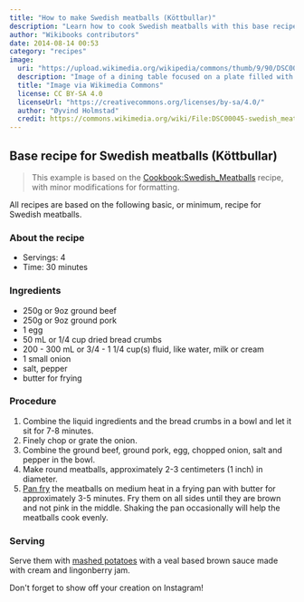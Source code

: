 ```yaml
---
title: "How to make Swedish meatballs (Köttbullar)"
description: "Learn how to cook Swedish meatballs with this base recipe from Wikibooks."
author: "Wikibooks contributors"
date: 2014-08-14 00:53
category: "recipes"
image: 
  uri: "https://upload.wikimedia.org/wikipedia/commons/thumb/9/90/DSC00045-swedish_meatballs.jpg/512px-DSC00045-swedish_meatballs.jpg"
  description: "Image of a dining table focused on a plate filled with small Swedish meatballs and potatoes of the same size, served with a salad and traditional lingonberry jam."
  title: "Image via Wikimedia Commons"
  license: CC BY-SA 4.0
  licenseUrl: "https://creativecommons.org/licenses/by-sa/4.0/"
  author: "Øyvind Holmstad"
  credit: https://commons.wikimedia.org/wiki/File:DSC00045-swedish_meatballs.jpg
---
```


## Base recipe for Swedish meatballs (Köttbullar)
> This example is based on the [Cookbook:Swedish_Meatballs](https://en.wikibooks.org/wiki/Cookbook:Swedish_Meatballs) recipe, with minor modifications for formatting.


<p class="lead">
	All recipes are based on the following basic, or minimum, recipe for Swedish meatballs.
</p>

### About the recipe
- Servings: 4
- Time: 30 minutes

### Ingredients

* 250g or 9oz ground beef
* 250g or 9oz ground pork
* 1 egg
* 50 mL or 1/4 cup dried bread crumbs
* 200 - 300 mL or 3/4 - 1 1/4 cup(s) fluid, like water, milk or cream
* 1 small onion
* salt, pepper
* butter for frying

### Procedure

1.  Combine the liquid ingredients and the bread crumbs in a bowl and let it sit for 7-8 minutes.
2.  Finely chop or grate the onion.
3.  Combine the ground beef, ground pork, egg, chopped onion, salt and pepper in the bowl.
4.  Make round meatballs, approximately 2-3 centimeters (1 inch) in diameter.
5.  [Pan fry](https://en.wikibooks.org/wiki/Cookbook:Saut%C3%A9ing "Cookbook:Sautéing") the meatballs on medium heat in a frying pan with butter for approximately 3-5 minutes. Fry them on all sides until they are brown and not pink in the middle. Shaking the pan occasionally will help the meatballs cook evenly.

### Serving

Serve them with [mashed potatoes](https://en.wikibooks.org/wiki/Cookbook:Potato#Mashing "Cookbook:Potato") with a veal based brown sauce made with cream and lingonberry jam.

Don't forget to show off your creation on Instagram!
